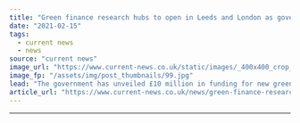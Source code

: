 ```yaml
---
title: "Green finance research hubs to open in Leeds and London as government unveils £10m funding"
date: "2021-02-15"
tags: 
  - current news
  - news
source: "current news"
image_url: "https://www.current-news.co.uk/static/images/_400x400_crop_center-center/Leeds-image-Mark-Stevenson.jpg"
image_fp: "/assets/img/post_thumbnails/99.jpg"
lead: "​The government has unveiled £10 million in funding for new green finance research hubs in a bid to position Leeds and London as “global centres for green finance”."
article_url: "https://www.current-news.co.uk/news/green-finance-research-hubs-to-open-in-leeds-and-london-as-government-unveils-10m-funding?utm_source=rss-feeds&utm_medium=rss&utm_campaign=rss"
---
```


---
